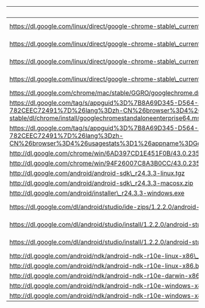 uri | filename | md5sum
----|----------|-------
https://dl.google.com/linux/direct/google-chrome-stable\_current\_amd64.deb | linux/direct/43.0.2357.132-1\_google-chrome-stable\_current\_amd64.deb |
https://dl.google.com/linux/direct/google-chrome-stable\_current\_i386.deb | linux/direct/43.0.2357.132-1\_google-chrome-stable\_current\_i386.deb |
https://dl.google.com/linux/direct/google-chrome-stable\_current\_x86\_64.rpm | linux/direct/43.0.2357.132-1\_google-chrome-stable\_current\_x86\_64.rpm |
https://dl.google.com/linux/direct/google-chrome-stable\_current\_i386.rpm | linux/direct/43.0.2357.132-1\_google-chrome-stable\_current\_i386.rpm |
https://dl.google.com/chrome/mac/stable/GGRO/googlechrome.dmg ||
https://dl.google.com/tag/s/appguid%3D%7B8A69D345-D564-463C-AFF1-A69D9E530F96%7D%26iid%3D%7BBF9FDEDC-1F3F-E462-F6B4-782CEEC72491%7D%26lang%3Dzh-CN%26browser%3D4%26usagestats%3D1%26appname%3DGoogle%2520Chrome%26needsadmin%3Dprefers%26ap%3Dx64-stable/dl/chrome/install/googlechromestandaloneenterprise64.msi | chrome/win/43.0.2357.132\_googlechromestandaloneenterprise64.msi |
https://dl.google.com/tag/s/appguid%3D%7B8A69D345-D564-463C-AFF1-A69D9E530F96%7D%26iid%3D%7BBF9FDEDC-1F3F-E462-F6B4-782CEEC72491%7D%26lang%3Dzh-CN%26browser%3D4%26usagestats%3D1%26appname%3DGoogle%2520Chrome%26needsadmin%3Dprefers/dl/chrome/install/googlechromestandaloneenterprise.msi | chrome/win/43.0.2357.132\_googlechromestandaloneenterprise.msi |
http://dl.google.com/chrome/win/6AD397CD1E451F0B/43.0.2357.132\_chrome64\_installer.exe | chrome/win/43.0.2357.132\_chrome64\_installer.exe |
http://dl.google.com/chrome/win/94F26007C8A3B0CC/43.0.2357.132\_chrome\_installer.exe | chrome/win/43.0.2357.132\_chrome\_installer.exe |
http://dl.google.com/android/android-sdk\_r24.3.3-linux.tgz | android/android-sdk\_r24.3.3-linux.tgz |
http://dl.google.com/android/android-sdk\_r24.3.3-macosx.zip | android/android-sdk\_r24.3.3-macosx.zip |
http://dl.google.com/android/installer\_r24.3.3-windows.exe | android/installer\_r24.3.3-windows.exe |
https://dl.google.com/dl/android/studio/ide-zips/1.2.2.0/android-studio-ide-141.1980579-linux.zip | dl/android/studio/ide-zips/1.2.2.0/android-studio-ide-141.1980579-linux.zip |
https://dl.google.com/dl/android/studio/install/1.2.2.0/android-studio-ide-141.1980579-mac.dmg | dl/android/studio/install/1.2.2.0/android-studio-ide-141.1980579-mac.dmg |
https://dl.google.com/dl/android/studio/install/1.2.2.0/android-studio-ide-141.1980579-windows.exe | dl/android/studio/install/1.2.2.0/android-studio-ide-141.1980579-windows.exe |
http://dl.google.com/android/ndk/android-ndk-r10e-linux-x86\_64.bin | android/ndk/android-ndk-r10e-linux-x86\_64.bin |
http://dl.google.com/android/ndk/android-ndk-r10e-linux-x86.bin | android/ndk/android-ndk-r10e-linux-x86.bin |
http://dl.google.com/android/ndk/android-ndk-r10e-darwin-x86\_64.bin | android/ndk/android-ndk-r10e-darwin-x86\_64.bin |
http://dl.google.com/android/ndk/android-ndk-r10e-windows-x86\_64.exe | android/ndk/android-ndk-r10e-windows-x86\_64.exe |
http://dl.google.com/android/ndk/android-ndk-r10e-windows-x86.exe | android/ndk/android-ndk-r10e-windows-x86.exe |
